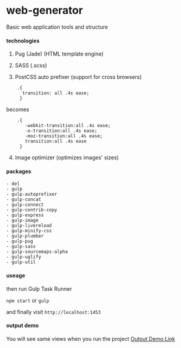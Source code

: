 # web-generator
Basic web application tools and structure


#### technologies
1) Pug (Jade) (HTML template engine)

2) SASS (.scss)

3) PostCSS auto prefixer (support for cross browsers)

```
    .{
      transition: all .4s ease;
     }
```
becomes
```   
    .{
       -webkit-transition:all .4s ease;
       -o-transition:all .4s ease;
       -moz-transition:all .4s ease;
       transition:all .4s ease
     }
```
4) Image optimizer (optimizes images' sizes)



#### packages
```
- del
- gulp
- gulp-autoprefixer
- gulp-concat
- gulp-connect
- gulp-contrib-copy
- gulp-express
- gulp-image
- gulp-livereload
- gulp-minify-css
- gulp-plumber
- gulp-pug
- gulp-sass
- gulp-sourcemaps-alpha
- gulp-uglify
- gulp-util

```
#### useage

then run Gulp Task Runner

`npm start` or `gulp`

and finally visit `http://localhost:1453`

#### output demo
You will see same views when you run the project
[Output Demo Link](http://ozluy.github.io/projects/web-generator/)
